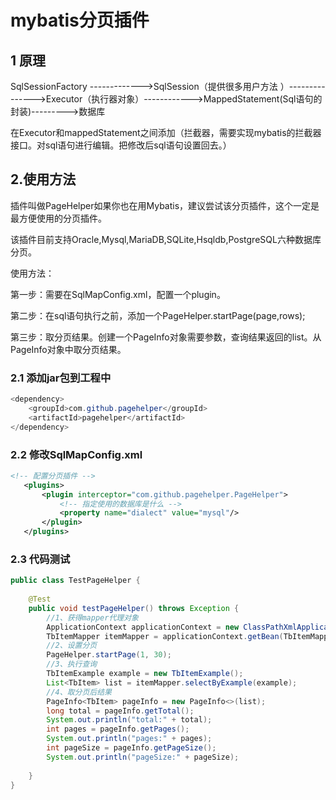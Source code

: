 # mybatis分页插件

## 1 原理

SqlSessionFactory ------------->SqlSession（提供很多用户方法 ）--------------->Executor（执行器对象）------------>MappedStatement(Sql语句的封装)--------->数据库

在Executor和mappedStatement之间添加（拦截器，需要实现mybatis的拦截器接口。对sql语句进行编辑。把修改后sql语句设置回去。）



## 2.使用方法

插件叫做PageHelper如果你也在用Mybatis，建议尝试该分页插件，这个一定是最方便使用的分页插件。

该插件目前支持Oracle,Mysql,MariaDB,SQLite,Hsqldb,PostgreSQL六种数据库分页。

使用方法：

第一步：需要在SqlMapConfig.xml，配置一个plugin。

第二步：在sql语句执行之前，添加一个PageHelper.startPage(page,rows);

第三步：取分页结果。创建一个PageInfo对象需要参数，查询结果返回的list。从PageInfo对象中取分页结果。



### 2.1   添加jar包到工程中

```java
<dependency>
	<groupId>com.github.pagehelper</groupId>
	<artifactId>pagehelper</artifactId>
</dependency>
```

 

### 2.2     修改SqlMapConfig.xml

 ```xml
<!-- 配置分页插件 -->
	<plugins>
		<plugin interceptor="com.github.pagehelper.PageHelper">
			<!-- 指定使用的数据库是什么 -->
			<property name="dialect" value="mysql"/>
		</plugin>
	</plugins>
 ```



### 2.3         代码测试

```java
public class TestPageHelper {
	
	@Test
	public void testPageHelper() throws Exception {
		//1、获得mapper代理对象
		ApplicationContext applicationContext = new ClassPathXmlApplicationContext("classpath:spring/applicationContext-*.xml");
		TbItemMapper itemMapper = applicationContext.getBean(TbItemMapper.class);
		//2、设置分页
		PageHelper.startPage(1, 30);
		//3、执行查询
		TbItemExample example = new TbItemExample();
		List<TbItem> list = itemMapper.selectByExample(example);
		//4、取分页后结果
		PageInfo<TbItem> pageInfo = new PageInfo<>(list);
		long total = pageInfo.getTotal();
		System.out.println("total:" + total);
		int pages = pageInfo.getPages();
		System.out.println("pages:" + pages);
		int pageSize = pageInfo.getPageSize();
		System.out.println("pageSize:" + pageSize);
		
	}
}

```



 